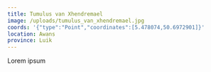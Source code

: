 ```yaml
---
title: Tumulus van Xhendremael
image: /uploads/tumulus_van_xhendremael.jpg
coords: '{"type":"Point","coordinates":[5.478074,50.6972901]}'
location: Awans
province: Luik
---
```

Lorem ipsum